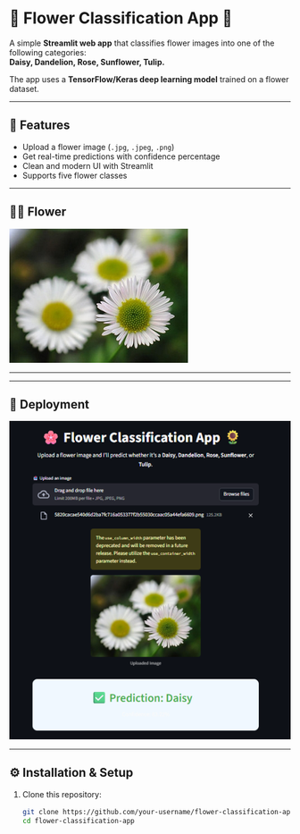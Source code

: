 # 🌸 Flower Classification App 🌻

A simple **Streamlit web app** that classifies flower images into one of the following categories:  
**Daisy, Dandelion, Rose, Sunflower, Tulip.**

The app uses a **TensorFlow/Keras deep learning model** trained on a flower dataset.  

---

## 🚀 Features
- Upload a flower image (`.jpg`, `.jpeg`, `.png`)
- Get real-time predictions with confidence percentage
- Clean and modern UI with Streamlit
- Supports five flower classes

---

## 🌼🌺 Flower 

![Daisy](daisy.png)

---
---

## 📸 Deployment 

![Deployment](Deployment.png)

---

## ⚙️ Installation & Setup

1. Clone this repository:
   ```bash
   git clone https://github.com/your-username/flower-classification-app.git
   cd flower-classification-app

